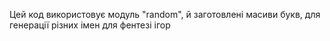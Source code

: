 Цей код використовує модуль "random", й заготовлені масиви букв, для генерації різних імен для фентезі ігор
